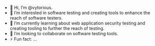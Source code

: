 - 👋 Hi, I’m @vytorious.
- 👀 I’m interested in software testing and creating tools to enhance the reach of software testers.
- 🌱 I’m currently learning about web application security testing and creating tooling to further the reach of testing.
- 💞️ I’m looking to collaborate on software testing tools.
- ⚡ Fun fact: ...

<!---
vytorious/vytorious is a ✨ special ✨ repository because its `README.md` (this file) appears on your GitHub profile.
You can click the Preview link to take a look at your changes.
--->
